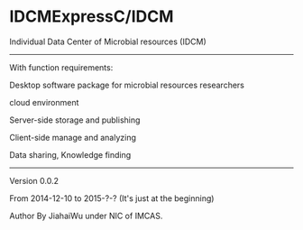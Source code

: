IDCMExpressC/IDCM
==========================================================

Individual Data  Center of Microbial resources (IDCM)
***********************************************************
With function requirements:

Desktop software package for microbial resources researchers

cloud environment

Server-side storage and publishing 

Client-side manage and analyzing

Data sharing, Knowledge finding

***********************************************************
Version 0.0.2

From 2014-12-10 to 2015-?-?     (It's just at the beginning)

Author By JiahaiWu under NIC of IMCAS.

